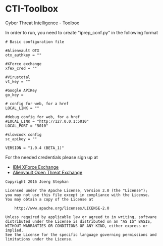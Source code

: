 # CTI-Toolbox
Cyber Threat Intelligence - Toolbox

In order to run, you need to create "iprep_conf.py" in the following format

```
# Basic configuration file

#Alienvault OTX
otx_authkey = ""

#XForce exchange
xfex_cred = ""

#Virustotal
vt_key = ""

#Google APIKey
go_key =

# config for web, for a href
LOCAL_LINK = ""

#debug config for web, for a href
#LOCAL_LINK = "http://127.0.0.1:5010"
LOCAL_PORT = "5010"

#slowcook config
sc_apikey = ""

VERSION = "1.0.4 (BETA_1)"
```
For the needed credentials please sign up at
* [IBM XForce Exchange](https://exchange.xforce.ibmcloud.com/)
* [Alienvault Open Threat Exchange](https://otx.alienvault.com/api/)

```
Copyright 2016 Joerg Stephan

Licensed under the Apache License, Version 2.0 (the "License");
you may not use this file except in compliance with the License.
You may obtain a copy of the License at

    http://www.apache.org/licenses/LICENSE-2.0

Unless required by applicable law or agreed to in writing, software
distributed under the License is distributed on an "AS IS" BASIS,
WITHOUT WARRANTIES OR CONDITIONS OF ANY KIND, either express or implied.
See the License for the specific language governing permissions and
limitations under the License.
```